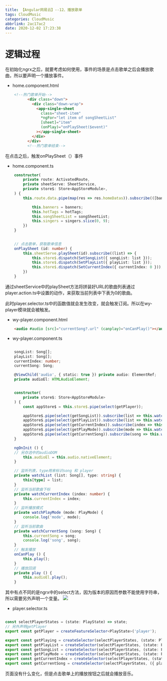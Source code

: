 ```yaml
---
title: 【Angular网易云】--12、播放歌单
tags: CloudMusic
categories: CloudMusic
abbrlink: 2ac17ac2
date: 2020-12-02 17:23:38
---
```



# 逻辑过程
在初始化ngrx之后，就要考虑如何使用，事件的场景是点击歌单之后会播放歌曲，所以要声明一个播放事件。

- home.component.html
```html
    <!--热门歌单开始-->
          <div class="down">
            <div class="down-wrap">
              <app-single-sheet
                class="sheet-item"
                *ngFor="let item of songSheetList"
                [sheet]="item"
                (onPlay)="onPlaySheet($event)"
              ></app-single-sheet>
            </div>
          </div>
          <!--热门歌单结束-->
```
在点击之后，触发onPlaySheet（）事件
<!--more-->

- home.component.ts
```typescript
    constructor(
        private route: ActivatedRoute,
        private sheetServe: SheetService,
        private store$: Store<AppStoreModule>,
    ) {
        this.route.data.pipe(map(res => res.homeDatas)).subscribe(([banners, hotTags, songSheetList, singers]) => {

            this.banners = banners;
            this.hotTags = hotTags;
            this.songSheetList = songSheetList;
            this.singers = singers.slice(0, 9);
        })
    }

   
    // 点击歌单，获取歌单信息
    onPlaySheet (id: number) {
        this.sheetServe.playSheet(id).subscribe((list) => {
            this.store$.dispatch(SetSongList({ songList: list }));
            this.store$.dispatch(SetPlayList({ playList: list }));
            this.store$.dispatch(SetCurrentIndex({ currentIndex: 0 }));
        })
    }
```
通过sheetService中的playSheet方法将拼装好URL的歌曲列表通过player.action.ts中设置的动作，来获取当前列表中下表为0的歌曲。

此时player.selector.ts中的函数值就会发生改变，就会触发订阅。所以在wy-player模块就会被触发。

- wy-player.component.html
```html
    <audio #audio [src]="currentSong?.url" (canplay)="onCanPlay()"></audio>
```
- wy-player.component.ts
```typescript

    songList: Song[];
    playList: Song[];
    currentIndex: number;
    currentSong: Song;

    @ViewChild('audio', { static: true }) private audio: ElementRef;
    private audioEl: HTMLAudioElement;


    constructor(
        private store$: Store<AppStoreModule>
    ) {
        const appStore$ = this.store$.pipe(select(getPlayer));

        appStore$.pipe(select(getSongList)).subscribe(list => this.watchList(list, 'songList'));
        appStore$.pipe(select(getPlayList)).subscribe(list => this.watchList(list, 'playerList'));
        appStore$.pipe(select(getCurrentIndex)).subscribe(index => this.watchCurrentIndex(index));
        appStore$.pipe(select(getPlayMode)).subscribe(mode => this.watchPlayMode(mode))
        appStore$.pipe(select(getCurrentSong)).subscribe(song => this.watchCurrentSong(song));
    }

    ngOnInit () {
    // 另存选中的audioDOM
        this.audioEl = this.audio.nativeElement;
    }

	// 监听列表，type用来标识song 和 player
    private watchList (list: Song[], type: string) {
        this[type] = list;
    }
	// 监听当前歌曲下标
    private watchCurrentIndex (index: number) {
        this.currentIndex = index;
    }
	// 监听播放模式
    private watchPlayMode (mode: PlayMode) {
        console.log('mode', mode);
    }
	// 监听当前歌曲
    private watchCurrentSong (song: Song) {
        this.currentSong = song;
        console.log('song', song);
    }
	// 触发播放
    onCanPlay () {
        this.play();
    }
	// 播放回调
    private play () {
        this.audioEl.play();
    }

```
其中有点不同的是ngrx中的select方法，因为版本的原因而参数不能使用字符串，所以需要另外声明一个变量。
![](https://img-blog.csdnimg.cn/20201212120602961.png?x-oss-process=image/watermark,type_ZmFuZ3poZW5naGVpdGk,shadow_10,text_aHR0cHM6Ly9ibG9nLmNzZG4ubmV0L3N1bmdvb2RsdWNrNjY2,size_16,color_FFFFFF,t_70)


- player.selector.ts
```typescript

const selectPlayerStates = (state: PlayState) => state;
// 另外声明getPlayer
export const getPlayer = createFeatureSelector<PlayState>('player');

export const getPlaying = createSelector(selectPlayerStates, (state: PlayState) => state.playing)
export const getPlayList = createSelector(selectPlayerStates, (state: PlayState) => state.playList)
export const getSongList = createSelector(selectPlayerStates, (state: PlayState) => state.songList)
export const getPlayMode = createSelector(selectPlayerStates, (state: PlayState) => state.playMode)
export const getCurrentIndex = createSelector(selectPlayerStates, (state: PlayState) => state.currentIndex)
export const getCurrentSong = createSelector(selectPlayerStates, ({ playList, currentIndex }: PlayState) => playList[currentIndex])
```

页面没有什么变化，但是点击歌单上的播放按钮之后就会播放音乐。
